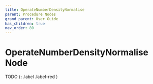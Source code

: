 ```yaml
---
title: OperateNumberDensityNormalise
parent: Procedure Nodes
grand_parent: User Guide
has_children: true
nav_order: 80
---
```

# OperateNumberDensityNormalise Node

TODO
{: .label .label-red }

